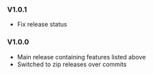 ### V1.0.1

- Fix release status 

### V1.0.0
- Main release containing features listed above
- Switched to zip releases over commits